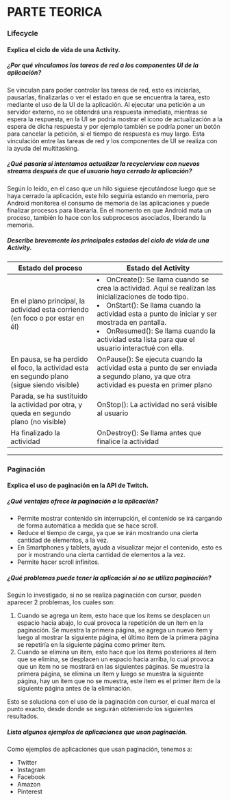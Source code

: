 # PARTE TEORICA

### Lifecycle

#### Explica el ciclo de vida de una Activity.

##### ¿Por qué vinculamos las tareas de red a los componentes UI de la aplicación?
Se vinculan para poder controlar las tareas de red, esto es iniciarlas, pausarlas, finalizarlas o ver el estado en que se encuentra la tarea, esto mediante el uso de la UI de la aplicación. Al ejecutar una petición a un servidor externo, no se obtendrá una respuesta inmediata, mientras se espera la respuesta, en la UI se podría mostrar el icono de actualización a la espera de dicha respuesta y por ejemplo también se podría poner un botón para cancelar la petición, si el tiempo de respuesta es muy largo. Esta vinculación entre las tareas de red y los componentes de UI se realiza con la ayuda del multitasking.

##### ¿Qué pasaría si intentamos actualizar la recyclerview con nuevos streams después de que el usuario haya cerrado la aplicación?
Según lo leído, en el caso que un hilo siguiese ejecutándose luego que se haya cerrado la aplicación, este hilo seguiría estando en memoria, pero Android monitorea el consumo de memoria de las aplicaciones y puede finalizar procesos para liberarla. En el momento en que Android mata un proceso, también lo hace con los subprocesos asociados, liberando la memoria.

##### Describe brevemente los principales estados del ciclo de vida de una Activity.

| Estado del proceso  | Estado del Activity |
| ------------- | ------------- |
| En el plano principal, la actividad esta corriendo (en foco o por estar en él)      | <li> OnCreate(): Se llama cuando se crea la actividad. Aquí se realizan las inicializaciones de todo tipo. </li><li> OnStart(): Se llama cuando la actividad esta a punto de iniciar y ser mostrada en pantalla. </li><li> OnResumed(): Se llama cuando la actividad esta lista para que el usuario interactué con ella. </li>    |
| En pausa, se ha perdido el foco, la actividad esta en segundo plano (sigue siendo visible)      | OnPause(): Se ejecuta cuando la actividad esta a punto de ser enviada a segundo plano, ya que otra actividad es puesta en primer plano    |
| Parada, se ha sustituido la actividad por otra, y queda en segundo plano (no visible)     | OnStop(): La actividad no será visible al usuario     |
| Ha finalizado la actividad    | OnDestroy(): Se llama antes que finalice la actividad     |

---

### Paginación 

#### Explica el uso de paginación en la API de Twitch.

##### ¿Qué ventajas ofrece la paginación a la aplicación?
* Permite mostrar contenido sin interrupción, el contenido se irá cargando de forma automática a medida que se hace scroll.
* Reduce el tiempo de carga, ya que se irán mostrando una cierta cantidad de elementos, a la vez.
* En Smartphones y tablets, ayuda a visualizar mejor el contenido, esto es por ir mostrando una cierta cantidad de elementos a la vez.
* Permite hacer scroll infinitos.

##### ¿Qué problemas puede tener la aplicación si no se utiliza paginación?
Según lo investigado, si no se realiza paginación con cursor, pueden aparecer 2 problemas, los cuales son:
1. Cuando se agrega un ítem, esto hace que los ítems se desplacen un espacio hacia abajo, lo cual provoca la repetición de un ítem en la paginación. Se muestra la primera página, se agrega un nuevo ítem y luego al mostrar la siguiente página, el último ítem de la primera página se repetiría en la siguiente página como primer ítem.
1. Cuando se elimina un ítem, esto hace que los ítems posteriores al ítem que se elimina, se desplacen un espacio hacia arriba, lo cual provoca que un ítem no se mostrará en las siguientes páginas. Se muestra la primera página, se elimina un ítem y luego se muestra la siguiente página, hay un ítem que no se muestra, este ítem es el primer ítem de la siguiente página antes de la eliminación.

Esto se soluciona con el uso de la paginación con cursor, el cual marca el punto exacto, desde donde se seguirán obteniendo los siguientes resultados.

##### Lista algunos ejemplos de aplicaciones que usan paginación.
Como ejemplos de aplicaciones que usan paginación, tenemos a:
* Twitter
* Instagram
* Facebook
* Amazon
* Pinterest